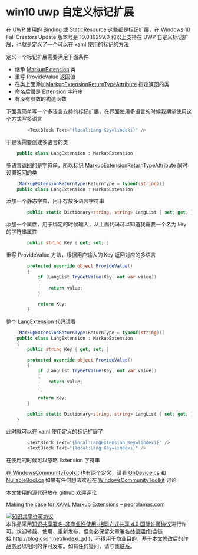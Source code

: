 
# win10 uwp 自定义标记扩展

在 UWP 使用的 Binding 或 StaticResource 这些都是标记扩展，在 Windows 10 Fall Creators Update 版本号是 10.0.16299.0 和以上支持在 UWP 自定义标记扩展，也就是定义了一个可以在 xaml 使用的标记的方法

<!--more-->


<!-- CreateTime:2019/4/10 9:46:13 -->

<!-- csdn -->

定义一个标记扩展需要满足下面条件

- 继承 [MarkupExtension](https://docs.microsoft.com/en-us/uwp/api/windows.ui.xaml.markup.markupextension?wt.mc_id=MVP) 类
- 重写 ProvideValue 返回值
- 在类上面添加[MarkupExtensionReturnTypeAttribute](https://docs.microsoft.com/en-us/uwp/api/windows.ui.xaml.markup.markupextensionreturntypeattribute?wt.mc_id=MVP) 指定返回的类
- 命名后缀是 Extension 字符串
- 有没有参数的构造函数

下面我简单写一个多语言支持的标记扩展，在界面使用多语言的时候我期望使用这个方式写多语言

```csharp
        <TextBlock Text="{local:Lang Key=lindexi}" />

```

于是我需要创建多语言的类

```csharp
    public class LangExtension : MarkupExtension

```

多语言返回的是字符串，所以标记 [MarkupExtensionReturnTypeAttribute](https://docs.microsoft.com/en-us/uwp/api/windows.ui.xaml.markup.markupextensionreturntypeattribute?wt.mc_id=MVP) 同时设置返回的类

```csharp
    [MarkupExtensionReturnType(ReturnType = typeof(string))]
    public class LangExtension : MarkupExtension
```

添加一个静态字典，用于存放多语言字符串

```csharp
        public static Dictionary<string, string> LangList { set; get; } = new Dictionary<string, string>();

```

添加一个属性，用于绑定的时候输入，从上面代码可以知道我需要一个名为 key 的字符串属性

```csharp
        public string Key { get; set; }

```

重写 ProvideValue 方法，根据用户输入的 Key 返回对应的多语言

```csharp
        protected override object ProvideValue()
        {
            if (LangList.TryGetValue(Key, out var value))
            {
                return value;
            }

            return Key;
        }
```

整个 LangExtension 代码请看

```csharp
    [MarkupExtensionReturnType(ReturnType = typeof(string))]
    public class LangExtension : MarkupExtension
    {
        public string Key { get; set; }

        protected override object ProvideValue()
        {
            if (LangList.TryGetValue(Key, out var value))
            {
                return value;
            }

            return Key;
        }

        public static Dictionary<string, string> LangList { set; get; } = new Dictionary<string, string>();
    }
```

此时就可以在 xaml 使用定义的标记扩展了

```csharp
        <TextBlock Text="{local:LangExtension Key=lindexi}" />
        <TextBlock Text="{local:Lang Key=lindexi}" />
```
 
在使用的时候可以忽略 Extension 字符串

在 [WindowsCommunityToolkit](https://github.com/windows-toolkit/WindowsCommunityToolkit) 也有两个定义，请看 [OnDevice.cs](https://github.com/windows-toolkit/WindowsCommunityToolkit/blob/39858daf1e1b868ae8ac2b0d6f25955b35ff1d81/Microsoft.Toolkit.Uwp.UI/Extensions/Markup/OnDevice.cs ) 和 [NullableBool.cs](https://github.com/windows-toolkit/WindowsCommunityToolkit/blob/3b5a1f480d65c649a1732a8b8a11866ed3c08836/Microsoft.Toolkit.Uwp.UI/Extensions/Markup/NullableBool.cs ) 如果有任何想法欢迎在 [WindowsCommunityToolkit](https://github.com/windows-toolkit/WindowsCommunityToolkit) 讨论

本文使用的源代码放在 [github](https://github.com/lindexi/lindexi_gd/tree/b22ec35cadc8d11c06769e7dcd7aad23750d6cd5/LocerjanayJarberlewerfair) 欢迎评论

[Making the case for XAML Markup Extensions – pedrolamas.com](https://www.pedrolamas.com/2019/03/31/making-the-case-for-xaml-markup-extensions/ )





<a rel="license" href="http://creativecommons.org/licenses/by-nc-sa/4.0/"><img alt="知识共享许可协议" style="border-width:0" src="https://licensebuttons.net/l/by-nc-sa/4.0/88x31.png" /></a><br />本作品采用<a rel="license" href="http://creativecommons.org/licenses/by-nc-sa/4.0/">知识共享署名-非商业性使用-相同方式共享 4.0 国际许可协议</a>进行许可。欢迎转载、使用、重新发布，但务必保留文章署名[林德熙](http://blog.csdn.net/lindexi_gd)(包含链接:http://blog.csdn.net/lindexi_gd )，不得用于商业目的，基于本文修改后的作品务必以相同的许可发布。如有任何疑问，请与我[联系](mailto:lindexi_gd@163.com)。